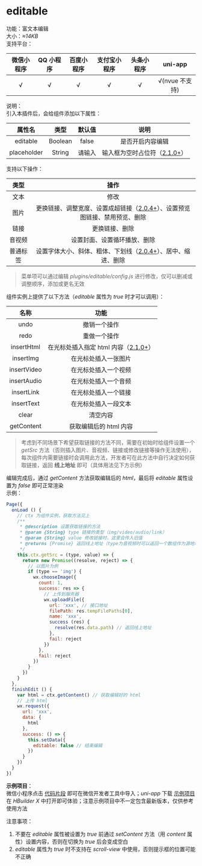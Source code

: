 # editable
功能：富文本编辑  
大小：*≈14KB*  
支持平台：  

| 微信小程序 | QQ 小程序 | 百度小程序 | 支付宝小程序 | 头条小程序 | uni-app |
|:---:|:---:|:---:|:---:|:---:|:---:|
| √ | √ | √ | √ | √ | √(nvue 不支持) |

说明：  
引入本插件后，会给组件添加以下属性：  

| 属性名 | 类型 | 默认值 | 说明 |
|:---:|:---:|:---:|:---:|
| editable | Boolean | false | 是否开启内容编辑 |
| placeholder | String | 请输入 | 输入框为空时占位符（[2.1.0+](changelog/changelog#v210)） |

支持以下操作：  

| 类型 | 操作 |
|:---:|:---:|
| 文本 | 修改 |
| 图片 | 更换链接、调整宽度、设置成超链接（[2.0.4+](changelog/changelog#v204)）、设置预览图链接、禁用预览、删除 |
| 链接 | 更换链接、删除 |
| 音视频 | 设置封面、设置循环播放、删除 |
| 普通标签 | 设置字体大小、斜体、粗体、下划线（[2.0.4+](changelog/changelog#v204)）、居中、缩进、删除 |

> 菜单项可以通过编辑 *plugins/editable/config.js* 进行修改，仅可以删减或调整顺序，添加或更名无效

组件实例上提供了以下方法（*editable* 属性为 *true* 时才可以调用）：  

| 名称 | 功能 |
|:---:|:---:|
| undo | 撤销一个操作 |
| redo | 重做一个操作 |
| insertHtml | 在光标处插入指定 html 内容（[2.1.0+](changelog/changelog#v210)） |
| insertImg | 在光标处插入一张图片 |
| insertVideo | 在光标处插入一个视频 |
| insertAudio | 在光标处插入一个音频 |
| insertLink | 在光标处插入一个链接 |
| insertText | 在光标处插入一段文本 |
| clear | 清空内容 |
| getContent | 获取编辑后的 html 内容 |

> 考虑到不同场景下希望获取链接的方法不同，需要在初始时给组件设置一个 *getSrc* 方法（否则插入图片、音视频、链接或修改链接等操作无法使用），每次组件内需要链接时会调用此方法，开发者可在此方法中自行决定如何获取链接，返回 **线上地址** 即可（具体用法见下方示例）  

编辑完成后，通过 *getContent* 方法获取编辑后的 *html*，最后将 *editable* 属性设置为 *false* 即可正常渲染  
示例：  
```javascript
Page({
  onLoad () {
    // ctx 为组件实例，获取方法见上
    /**
     * @description 设置获取链接的方法
     * @param {String} type 链接的类型（img/video/audio/link）
     * @param {String} value 修改链接时，这里会传入旧值
     * @returns {Promise} 返回线上地址（type为音视频时可以返回一个数组作为源地址）
     */
    this.ctx.getSrc = (type, value) => {
      return new Promise((resolve, reject) => {
        // 以图片为例
        if (type == 'img') {
          wx.chooseImage({
            count: 1,
            success: res => {
              // 上传到服务器
              wx.uploadFile({
                url: 'xxx', // 接口地址
                filePath: res.tempFilePaths[0],
                name: 'xxx',
                success (res) {
                  resolve(res.data.path) // 返回线上地址
                },
                fail: reject
              })
            },
            fail: reject
          })
        }
      })
    }
  },
  finishEdit () {
    var html = ctx.getContent() // 获取编辑好的 html
    // 上传 html
    wx.request({
      url: 'xxx',
      data: {
        html
      },
      success: () => {
        this.setData({
          editable: false // 结束编辑
        })
      }
    })
  }
})
```

**示例项目**：  
微信小程序点击 [代码片段](https://developers.weixin.qq.com/s/fPU7Yqmp7Ips) 即可在微信开发者工具中导入；*uni-app* 下载 [示例项目](https://6874-html-foe72-1259071903.tcb.qcloud.la/editable.zip?sign=cc0017be203fb3dbca62d33a0c15792e&t=1608447445) 在 *HBuilder X* 中打开即可体验；注意示例项目中不一定包含最新版本，仅供参考使用方法  

注意事项：  
1. 不要在 *editable* 属性被设置为 *true* 前通过 *setContent* 方法（用 *content* 属性）设置内容，否则在切换为 *true* 后会变成空白  
2. *editable* 属性为 *true* 时不支持在 *scroll-view* 中使用，否则提示框的位置可能不正确  
